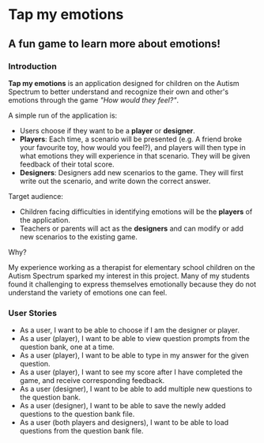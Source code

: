 # Tap my emotions

## A fun game to learn more about emotions!

### Introduction

**Tap my emotions** is an application designed for children on the Autism Spectrum 
to better understand and recognize their own and other's emotions through the game 
*"How would they feel?"*.

A simple run of the application is:

- Users choose if they want to be a **player** or **designer**.
- **Players**: Each time, a scenario will be presented (e.g. A friend broke your 
favourite toy, how would you feel?), and players will then type in what emotions they will experience 
in that scenario. They will be given feedback of their total score.
- **Designers**: Designers add new scenarios to the game. They will first write 
out the scenario, and write down the correct answer.

Target audience:
- Children facing difficulties in identifying emotions will be the **players** 
of the application. 
- Teachers or parents will act as the **designers** and can modify or add new 
scenarios to the existing game.

Why?

My experience working as a therapist for elementary school children on the Autism Spectrum 
sparked my interest in this project. Many of my students found it challenging to express 
themselves emotionally because they do not understand the variety of emotions one can feel.

### User Stories

- As a user, I want to be able to choose if I am the designer or player.
- As a user (player), I want to be able to view question prompts from the question bank, one at a time.
- As a user (player), I want to be able to type in my answer for the given question.
- As a user (player), I want to see my score after I have completed the game, and receive corresponding feedback.
- As a user (designer), I want to be able to add multiple new questions to the question bank.
- As a user (designer), I want to be able to save the newly added questions to the question bank file.
- As a user (both players and designers), I want to be able to load questions from the question bank file.